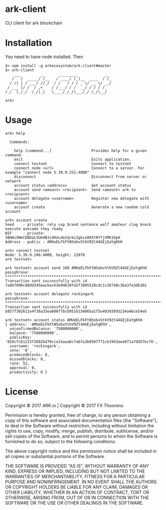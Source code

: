 # ark-client
CLI client for ark blockchain

# Installation
You need to have node installed. Then
```
$> npm install -g arkecosystem/ark-client#master
$> ark-client
    ___         __      _________            __
   /   |  _____/ /__   / ____/ (_)__  ____  / /_
  / /| | / ___/ //_/  / /   / / / _ \/ __ \/ __/
 / ___ |/ /  / ,<    / /___/ / /  __/ / / / /_  
/_/  |_/_/  /_/|_|   \____/_/_/\___/_/ /_/\__/  

ark>
```

# Usage
```
ark> help

  Commands:

    help [command...]                  Provides help for a given command.
    exit                               Exits application.
    connect testnet                    Connect to testnet
    connect node <url>                 Connect to a server. For example "connect node 5.39.9.251:4000"
    disconnect                         Disconnect from server or network
    account status <address>           Get account status
    account send <amount> <recipient>  Send <amount> ark to <recipient>
    account delegate <username>        Register new delegate with <username>
    account create                     Generate a new random cold account
```


```
ark> account create
Seed    - private: rely cup brand sentence wolf amateur clog knock execute avocado they ready
WIF     - private: SBHAcXWeCEBDaLVUm4B3idHoLde2qrmi2gkxz8KXtNYfjVMK16pH
Address - public : AMUeELFkFtN5obvStkV9Zt44GEjEaYgKhH
```

```
ark> connect testnet
Node: 5.39.9.246:4000, height: 21078
ark testnet>
```

```
ark testnet> account send 100 AMUeELFkFtN5obvStkV9Zt44GEjEaYgKhH
passphrase: ************************************************************************
Transaction sent successfully with id 7adbf890c88dd345eacbac63e94610fa5f3905528cdc1c36740c3ba3fa3db302
```

```
ark testnet> account delegate rockingark
passphrase: **************************************************************************
Transaction sent successfully with id b857f302611e4f36a33ea886f7bcb951633406ba1f5e40393893234a46ce54eb
```

```
ark testnet> account status AMUeELFkFtN5obvStkV9Zt44GEjEaYgKhH
{ address: 'AMUeELFkFtN5obvStkV9Zt44GEjEaYgKhH',
  unconfirmedBalance: '7500000000',
  balance: '7500000000',
  publicKey: '020cfc61215f2682bd70cce14aaa6cfa6fa3b0507771cb1943aee071a7dd57bcf6',
  username: 'rockingark',
  vote: '0',
  producedblocks: 0,
  missedblocks: 0,
  rate: 52,
  approval: 0,
  productivity: 0 }
```

# License
Copyright © 2017 ARK.io | Copyright © 2017 FX Thoorens

Permission is hereby granted, free of charge, to any person obtaining a copy of this software and associated documentation files (the "Software"), to deal in the Software without restriction, including without limitation the rights to use, copy, modify, merge, publish, distribute, sublicense, and/or sell copies of the Software, and to permit persons to whom the Software is furnished to do so, subject to the following conditions:

The above copyright notice and this permission notice shall be included in all copies or substantial portions of the Software.

THE SOFTWARE IS PROVIDED "AS IS", WITHOUT WARRANTY OF ANY KIND, EXPRESS OR IMPLIED, INCLUDING BUT NOT LIMITED TO THE WARRANTIES OF MERCHANTABILITY, FITNESS FOR A PARTICULAR PURPOSE AND NONINFRINGEMENT. IN NO EVENT SHALL THE AUTHORS OR COPYRIGHT HOLDERS BE LIABLE FOR ANY CLAIM, DAMAGES OR OTHER LIABILITY, WHETHER IN AN ACTION OF CONTRACT, TORT OR OTHERWISE, ARISING FROM, OUT OF OR IN CONNECTION WITH THE SOFTWARE OR THE USE OR OTHER DEALINGS IN THE SOFTWARE.

